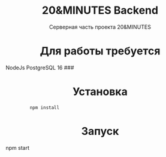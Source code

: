 <h1 align="center">20&MINUTES Backend</h1>
<p align="center">Серверная часть проекта 20&MINUTES  <p>

###
<h1 align="center">Для работы требуется</h1>
            NodeJs
            PostgreSQL 16
###
<h1 align="center">Установка</h1>

             npm install
###
<h1 align="center">Запуск</h1>
            npm start